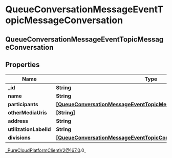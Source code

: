 # QueueConversationMessageEventTopicMessageConversation

## QueueConversationMessageEventTopicMessageConversation

## Properties

|Name | Type | Description | Notes|
|------------ | ------------- | ------------- | -------------|
| **_id** | **String** |  | [optional] |
| **name** | **String** |  | [optional] |
| **participants** | [**[QueueConversationMessageEventTopicMessageMediaParticipant]**]([QueueConversationMessageEventTopicMessageMediaParticipant]) |  | [optional] |
| **otherMediaUris** | **[String]** |  | [optional] |
| **address** | **String** |  | [optional] |
| **utilizationLabelId** | **String** |  | [optional] |
| **divisions** | [**[QueueConversationMessageEventTopicConversationDivisionMembership]**]([QueueConversationMessageEventTopicConversationDivisionMembership]) |  | [optional] |



_PureCloudPlatformClientV2@167.0.0_
